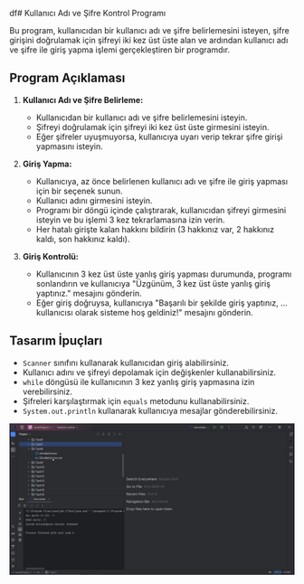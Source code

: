 df# Kullanıcı Adı ve Şifre Kontrol Programı

Bu program, kullanıcıdan bir kullanıcı adı ve şifre belirlemesini isteyen, şifre girişini doğrulamak için şifreyi iki kez üst üste alan ve ardından kullanıcı adı ve şifre ile giriş yapma işlemi gerçekleştiren bir programdır.

## Program Açıklaması

1. **Kullanıcı Adı ve Şifre Belirleme:**
   - Kullanıcıdan bir kullanıcı adı ve şifre belirlemesini isteyin.
   - Şifreyi doğrulamak için şifreyi iki kez üst üste girmesini isteyin.
   - Eğer şifreler uyuşmuyorsa, kullanıcıya uyarı verip tekrar şifre girişi yapmasını isteyin.

2. **Giriş Yapma:**
   - Kullanıcıya, az önce belirlenen kullanıcı adı ve şifre ile giriş yapması için bir seçenek sunun.
   - Kullanıcı adını girmesini isteyin.
   - Programı bir döngü içinde çalıştırarak, kullanıcıdan şifreyi girmesini isteyin ve bu işlemi 3 kez tekrarlamasına izin verin.
   - Her hatalı girişte kalan hakkını bildirin (3 hakkınız var, 2 hakkınız kaldı, son hakkınız kaldı).

3. **Giriş Kontrolü:**
   - Kullanıcının 3 kez üst üste yanlış giriş yapması durumunda, programı sonlandırın ve kullanıcıya "Üzgünüm, 3 kez üst üste yanlış giriş yaptınız." mesajını gönderin.
   - Eğer giriş doğruysa, kullanıcıya "Başarılı bir şekilde giriş yaptınız, ... kullanıcısı olarak sisteme hoş geldiniz!" mesajını gönderin.

## Tasarım İpuçları

- `Scanner` sınıfını kullanarak kullanıcıdan giriş alabilirsiniz.
- Kullanıcı adını ve şifreyi depolamak için değişkenler kullanabilirsiniz.
- `while` döngüsü ile kullanıcının 3 kez yanlış giriş yapmasına izin verebilirsiniz.
- Şifreleri karşılaştırmak için `equals` metodunu kullanabilirsiniz.
- `System.out.println` kullanarak kullanıcıya mesajlar gönderebilirsiniz.

![SifreBelirleme.gif](SifreBelirleme.gif)